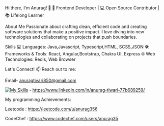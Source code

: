 Hi there, I'm Anurag! 👋
🚀 Frontend Developer | 💻 Open Source Contributor | 📚 Lifelong Learner

About Me
Passionate about crafting clean, efficient code and creating software solutions that make a positive impact. I love diving into new technologies and collaborating on projects that push boundaries.

Skills
💻 Languages: Java,Javascript, Typescript,HTML, SCSS,JSON
🛠️ Frameworks & Tools: React, Angular,Bootstrap, Chakra UI, Express
🌐 Web Technologies: Redis, Web Browser


Let's Connect!
📫 Reach out to me:

 Email- anuragtivari850@gmail.com

 [![My Skills](https://skillicons.dev/icons?i=Linkedin)](https://skillicons.dev) - https://www.linkedin.com/in/anurag-tiwari-77b689259/


My programming Achievements:

Leetcode : https://leetcode.com/u/anurag356

CodeChef : https://www.codechef.com/users/anurag35
